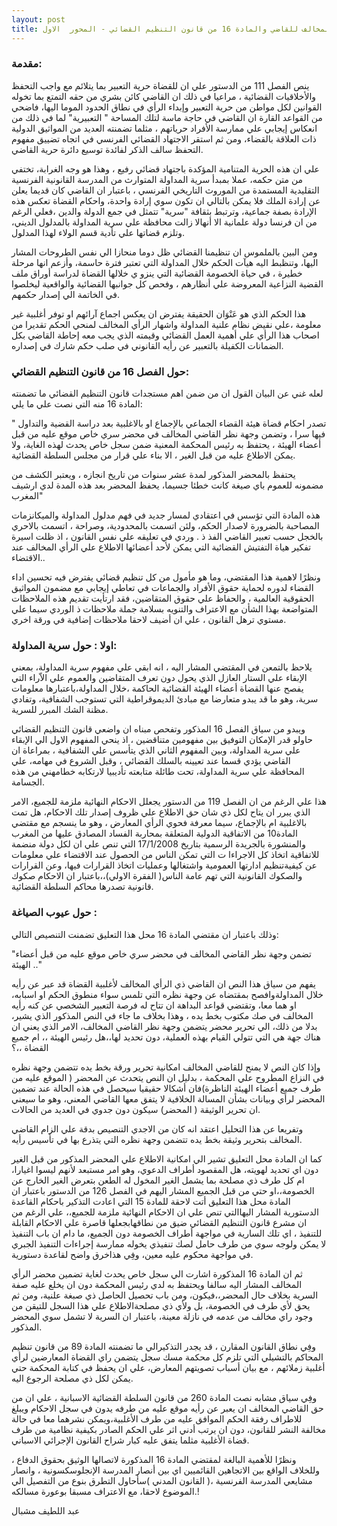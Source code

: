 ```yaml
---
layout: post
title: الرأي المخالف للقاضي والمادة 16 من قانون التنظيم القضائي - المحور  الاول
---
```

### مقدمة:
ينص الفصل 111 من الدستور علي ان للقضاة حرية التعبير بما يتلائم مع واجب التحفظ والأخلاقيات القضائية ، مراعيا في ذلك ان القاضي كائن بشري من حقه التمتع بما تخوله القوانين لكل مواطن من حرية التعبير وإبداء الرأي في نطاق الحدود الموما اليها، فاضحي من القواعد القارة ان القاضي في حاجة ماسة لتلك المساحة " التعبيرية" لما في ذلك من انعكاس إيجابي علي ممارسة الأفراد حرياتهم ، مثلما تضمنته العديد من المواثيق الدولية ذات العلاقة بالقضاء، ومن ثم استقر الاجتهاد القضائي الفرنسي في اتجاه تضييق مفهوم التحفظ سالف الذكر لفائدة توسيع دائرة حرية القاضي.

علي ان هذه الحرية المتنامية المؤكدة باجتهاد قضائي رفيع ، وهذا هو وجه الغرابة، تختفي من متن حكمه، عملا بمبدأ سرية المداولة المتوارث من المدرسة القانونية الفرنسية التقليدية المستمدة من الموروث التاريخي الفرنسي ، باعتبار ان القاضي كان قديما يعلن عن إرادة الملك فلا يمكن بالتالي ان تكون سوي إرادة واحدة، واحكام القضاة تعكس هذه الإرادة بصفة جماعية، وترتبط بثقافة "سرية" تتمثل في جمع الدولة والدين ،فعلي الرغم من ان فرنسا دولة علمانية الا أنهالا زالت محافظة علي سرية المداولة بالمدلول الديني، وتلزم قضاتها علي تأدية قسم الولاء لهذا المدلول.

ومن البين بالملموس ان تنظيمنا القضائي ظل دوما منحازا الي نفس الطروحات المشار اليها، وتنظبط اليه هيآت الحكم خلال المداولة التي تعتبر فترة حاسمة، وأزعم انها مرحلة خطيرة ، في حياة الخصومة القضائية التي ينزو ي خلالها القضاة لدراسة أوراق ملف القضية النزاعية المعروضة علي أنظارهم ، وفحص كل جوانبها القضائية والواقعية ليخلصوا في الخاتمة الي إصدار حكمهم.

هذا الحكم الذي هو عَنْوَان الحقيقة يفترض ان يعكس اجماع آرائهم او توفر أغلبية غير معلومة ،علي نقيض نظام علنية المداولة واشهار الرأي المخالف لمنحي الحكم تقديرا من اصحاب هذا الرأي علي أهمية العمل القضائي وقيمته الذي يجب معه إحاطة القاضي بكل الضمانات الكفيلة بالتعبير عن رأيه القانوني في صلب حكم شارك في إصداره.

### حول الفصل 16 من قانون التنظيم القضائي:
لعله غني عن البيان القول ان من ضمن اهم مستجدات قانون التنظيم القضائي ما تضمنته المادة 16 منه التي نصت علي ما يلي:

" تصدر احكام قضاة هيئة القضاء الجماعي بالإجماع او بالاغلبية بعد دراسة القضية والتداول فيها سرا ، وتضمن وجهة نظر القاضي المخالف في محضر سري خاص موقع عليه من قبل أعضاء الهيئة ، يحتفظ به رئيس المحكمة المعنية ضمن سجل خاص يحدث لهذه الغاية، ولا يمكن الاطلاع عليه من قبل الغير ، الا بناء علي قرار من مجلس السلطة القضائية. 

يحتفظ بالمحضر المذكور لمدة عشر سنوات من تاريخ انجازه ، ويعتبر الكشف من مضمونه للعموم باي صيغة كانت خطئا جسيما، يحفظ المحضر بعد هذه المدة لدي ارشيف المغرب"

هذه المادة التي تؤسس في اعتقادي لمسار جديد في فهم مدلول المداولة والميكانزمات المصاحبة بالضرورة لاصدار الحكم، ولئن اتسمت بالمحدودية، وصراحة ، اتسمت بالاحري بالخجل حسب تعبير القاضي الفذ ذ . وردي في تعليقه علي نفس القانون ، اذ ظلت اسيرة تفكير هياة التفتيش القضائية التي يمكن لأحد أعضائها الاطلاع علي الرأي المخالف عند الاقتضاء..

ونظرًا لاهمية هذا المقتضي، وما هو مأمول من كل تنظيم قضائي يفترض فيه تحسين اداء القضاء لدوره لحماية حقوق الأفراد والجماعات في تعاطي إيجابي مع مضمون المواثيق الحقوقية العالمية ، والحفاظ علي حقوق المتقاضين، فقد ارتأيت تقديم هذه الملاحظات المتواضعة بهذا الشأن مع الاعتراف والتنويه بسلامة جملة ملاحظات ذ الوردي سيما علي مستوي ترهل القانون ، علي ان أضيف لاحقا ملاحظات إضافية في ورقة اخري.

### اولا : حول سرية المداولة:
يلاحظ بالتمعن في المقتضي المشار اليه ، انه ابقي علي مفهوم سرية المداولة، بمعني الإبقاء علي الستار العازل الذي يحول دون تعرف المتقاضين والعموم علي الاّراء التي يفصح عنها القضاة أعضاء الهيئة القضائية الحاكمة ،خلال المداولة،باعتبارها معلومات سرية، وهو ما قد يبدو متعارضا مع مبادئ الديموقراطية التي تستوجب الشفافية، وتفادي مظنة الشك المبرر للسرية.

ويبدو من سياق الفصل 16 المذكور وتفحص مبناه ان واضعي قانون التنظيم القضائي حاولو قدر الإمكان التوفيق بين مفهومين متناقضين ، اذ ينحي المفهوم الاول الي الإبقاء علي سرية المداولة، وبين المفهوم الثاني الذي يتأسس علي الشفافية ، بمراعاة ان القاضي يؤدي قسما عند تعيينه بالسلك القضائي ، وقبل الشروع في مهامه، علي المحافظة علي سرية المداولة، تحت طائلة متابعته تأديبيا لارتكابه خطامهني من هذه الجسامة.

هذا علي الرغم من ان الفصل 119 من الدستور يجعلل الاحكام النهائية ملزمة للجميع، الامر الذي يبرر ان يتاح لكل ذي شان حق الاطلاع علي ظروف إصدار تلك الاحكام، هل تمت بالاغلبية ام بالإجماع، سيما معرفة فحوي الرأي المعارض ، وهو ما ينسجم مع مقتضي المادة10 من الاتفاقية الدولية المتعلقة بمحاربة الفساد المصادق عليها من المغرب والمنشورة بالجريدة الرسمية بتاريخ 17/1/2008 التي تنص علي ان لكل دولة منضمة للاتفاقية اتخاذ كل الاجراءا ت التي تمكن الناس من الحصول عند الاقتضاء علي معلومات عن كيفيةتنظيم ادارتها العمومية واشتغالها وعمليات اتخاذ القرارات فيها، وعن القرارات والصكوك القانونية التي تهم عامة الناس( الفقرة الاولي)،،باعتبار ان الاحكام صكوك قانونية تصدرها محاكم السلطة القضائية.

### حول عيوب الصياغة :
وذلك باعتبار ان مقتضي المادة 16 محل هذا التعليق تضمنت التنصيص التالي:

"تضمن وجهة نظر القاضي المخالف في محضر سري خاص موقع عليه من قبل أعضاء الهيئة .."

يفهم من سياق هذا النص ان القاضي ذي الرأي المخالف لأغلبية القضاة قد عبر عن رأيه خلال المداولةوافصح بمقتضاه عن وجهة نظره التي تلمس سواء منطوق الحكم او اسبابه، او هما معا، وتقتضي قواعد البداهة ان تتاح له فرصة التعبير الشخصي عن كنه رأيه المخالف في صك مكتوب بخط يده ، وهذا بخلاف ما جاء في النص المذكور الذي يشير، بدلا من ذلك، الي تحرير محضر يتضمن وجهة نظر القاضي المخالف، الامر الذي يعني ان هناك جهة هي التي تتولي القيام بهذه العملية، دون تحديد لها،،هل رئيس الهيئة ،، ام جميع القضاة ،،؟

وإذا كان النص لا يمنح للقاضي المخالف امكانية تحرير ورقة بخط يده تتضمن وجهة نظره في النزاع المطروح علي المحكمة ، بدليل ان النص يتحدث عن المحضر ( الموقع عليه من طرف جميع أعضاء الهيئة الناظرة)فان أشكالا حقيقيا سيحصل في هذه الحالة عند تضمين المحضر لرأي وبيانات بشأن المسالة الخلافية لا يتفق معها القاضي المعني، وهو ما سيعني ان تحرير الوثيقة ( المحضر) سيكون دون جدوي في العديد من الحالات.

وتفريعا عن هذا التحليل اعتقد انه كان من الاجدي التنصيص بدقة علي الزام القاضي المخالف بتحرير وثيقة بخط يده تتضمن وجهة نظره التي يتذرع بها في تأسيس رأيه.

كما ان المادة محل التعليق تشير الي امكانية الاطلاع علي المحضر المذكور من قبل الغير دون اي تحديد لهويته، هل المقصود أطراف الدعوي، وهو امر مستبعد لأنهم ليسوا اغيارا، ام كل طرف ذي مصلحة بما يشمل الغير المخول له الطعن بتعرض الغير الخارج عن الخصومة،،او حتي من قبل الجميع المشار اليهم في الفصل 126 من الدستور باعتبار ان المادة محل هذا التعليق أتت لاحقة للمادة 15 التي اعادت التذكير باحكام القاعدة الدستورية المشار اليهاالتي تنص علي ان الاحكام النهائية ملزمة للجميع،، علي الرغم من ان مشرع قانون التنظيم القضائي ضيق من نطاقهابجعلها قاصرة علي الاحكام القابلة للتنفيذ ، اي تلك السارية في مواجهة أطراف الخصومة دون الجميع، ما دام ان باب التنفيذ لا يمكن ولوجه سوي من طرف حامل لصك تنفيذي يخوله ممارسة إجراءات التنفيذ الجبري في مواجهة محكوم عليه معين، وفِي هذاخرق واضح لقاعدة دستورية.

ثم ان المادة 16 المذكورة اشارت الي سجل خاص يحدث لغاية تضمين محضر الرأي المخالف المشار اليه سالفا ويحتفظ به لدي رئيس المحكمة دون ان يخلع عليه صفة السرية بخلاف حال المحضر،،فيكون، ومن باب تحصيل الحاصل ذي صبغة علنية، ومن ثم يحق لأي طرف في الخصومة، بل ولأي ذي مصلحةالاطلاع علي هذا السجل للتيقن من وجود راي مخالف من عدمه في نازلة معينة، باعتبار ان السرية لا تشمل سوي المحضر المذكور.

وفِي نطاق القانون المقارن ، قد يجدر التذكيرالي ما تضمنته المادة 89 من قانون تنظيم المحاكم بالتشيلي التي تلزم كل محكمة مسك سجل يتضمن راي القضاة المعارضين لرأي أغلبية زملائهم ، مع بيان أسباب تصويتهم المعارض، علي ان يحفظ في كتابة المحكمة حتي يمكن لكل ذي مصلحة الرجوع اليه.

وفِي سياق مشابه نصت المادة 260 من قانون السلطة القضائية الاسبانية ، علي ان من حق القاضي المخالف ان يعبر عن رأيه موقع عليه من طرفه يدون في سجل الاحكام ويبلغ للاطراف رفقة الحكم الموافق عليه من طرف الأغلبية،ويمكن نشرهما معا في حالة مخالفة النشر للقانون، دون ان يرتب أدني اثر علي الحكم الصادر بكيفية نظامية من طرف قضاة الأغلبية مثلما يتفق عليه كبار شراح القانون الإجرائي الاسباني.

ونظرًا للأهمية البالغة لمقتضي المادة 16 المذكورة لاتصالها الوثيق بحقوق الدفاع ، وللخلاف الواقع بين الاتجاهين القائميين اي بين أنصار المدرسة الإنجلوسكسونية ، وانصار مشايعي المدرسة الفرنسية ،( القانون المدني )سأحاول التطرق بنوع من التفصيل الي الموضوع لاحقا، مع الاعتراف مسبقا بوعورة مسالكه.!

عبد اللطيف مشبال